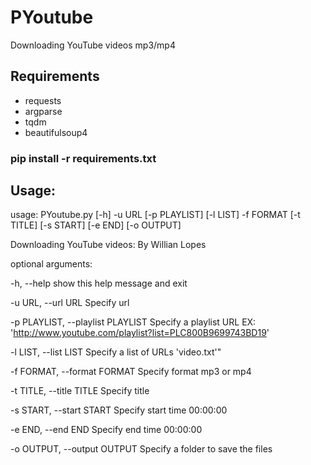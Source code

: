 # PYoutube
Downloading YouTube videos mp3/mp4
## Requirements
* requests
* argparse
* tqdm
* beautifulsoup4

### pip install -r requirements.txt

## Usage:
usage: PYoutube.py [-h] -u URL [-p PLAYLIST] [-l LIST] -f FORMAT [-t TITLE] [-s START] [-e END] [-o OUTPUT]

Downloading YouTube videos: By Willian Lopes

optional arguments:

  -h, --help            show this help message and exit
  
  -u URL, --url URL     Specify url
  
  -p PLAYLIST, --playlist PLAYLIST
                        Specify a playlist URL EX: 'http://www.youtube.com/playlist?list=PLC800B9699743BD19'

  -l LIST, --list LIST  Specify a list of URLs 'video.txt'"
  
  -f FORMAT, --format FORMAT
                        Specify format mp3 or mp4
                        
  -t TITLE, --title TITLE
                        Specify title
                        
  -s START, --start START
                        Specify start time 00:00:00
                        
  -e END, --end END     Specify end time 00:00:00
  
  -o OUTPUT, --output OUTPUT  Specify a folder to save the files
